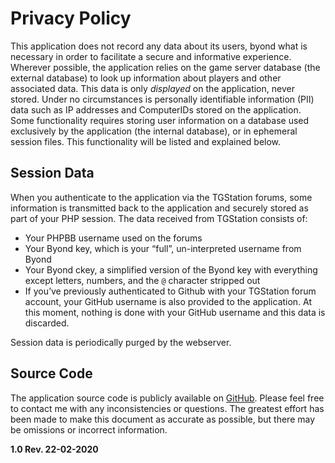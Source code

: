 # Privacy Policy

This application does not record any data about its users, byond what is necessary in order to facilitate a secure and informative experience. Wherever possible, the application relies on the game server database (the external database) to look up information about players and other associated data. This data is only *displayed* on the application, never stored. Under no circumstances is personally identifiable information (PII) data such as IP addresses and ComputerIDs stored on the application. Some functionality requires storing user information on a database used exclusively by the application (the internal database), or in ephemeral session files. This functionality will be listed and explained below.

## Session Data
When you authenticate to the application via the TGStation forums, some information is transmitted back to the application and securely stored as part of your PHP session. The data received from TGStation consists of: 
* Your PHPBB username used on the forums
* Your Byond key, which is your “full”, un-interpreted username from Byond
* Your Byond ckey, a simplified version of the Byond key with everything except letters, numbers, and the `@` character stripped out
* If you’ve previously authenticated to Github with your TGStation forum account, your GitHub username is also provided to the application. At this moment, nothing is done with your GitHub username and this data is discarded.

Session data is periodically purged by the webserver.

## Source Code
The application source code is publicly available on [GitHub](https://github.com/nfreader/banbus). Please feel free to contact me with any inconsistencies or questions. The greatest effort has been made to make this document as accurate as possible, but there may be omissions or incorrect information.

**1.0 Rev. 22-02-2020**